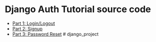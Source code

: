 # Django Auth Tutorial source code

- [Part 1: Login/Logout](https://wsvincent.com/django-user-authentication-tutorial-login-and-logout/)
- [Part 2: Signup](https://wsvincent.com/django-user-authentication-tutorial-signup/)
- [Part 3: Password Reset](https://wsvincent.com/django-user-authentication-tutorial-password-reset/)
#   d j a n g o _ p r o j e c t  
 